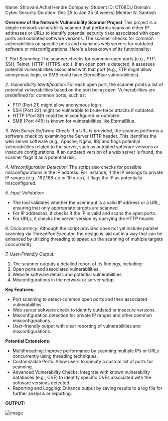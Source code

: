 Name: Shravani Achal Hendre
Company: Student
ID: CT08DU
Domain: Cyber Security
Duration: Dec 25 to Jan 25 (4 weeks)
Mentor: N. Santosh 

**Overview of the Network Vulnerability Scanner Project** 
This project is a simple network vulnerability scanner that performs scans on either IP addresses or URLs to identify potential security risks associated with open ports and outdated software versions. The scanner checks for common vulnerabilities on specific ports and examines web servers for outdated software or misconfigurations. Here's a breakdown of its functionality:

*1. Port Scanning:* 
The scanner checks for common open ports (e.g., FTP, SSH, Telnet, HTTP, HTTPS, etc.). If an open port is detected, it assesses potential vulnerabilities associated with that port (e.g., FTP might allow anonymous login, or SMB could have EternalBlue vulnerabilities).

*2. Vulnerability Identification:* 
For each open port, the scanner prints a list of potential vulnerabilities based on the port being open. Vulnerabilities are predefined for common ports, such as:
- FTP (Port 21) might allow anonymous login.
- SSH (Port 22) might be vulnerable to brute-force attacks if outdated.
- HTTP (Port 80) could be misconfigured or outdated.
- SMB (Port 445) is known for vulnerabilities like EternalBlue.

*3. Web Server Software Check:* 
If a URL is provided, the scanner performs a software check by examining the Server HTTP header. This identifies the web server software (e.g., Apache, Nginx, IIS) and flags potential vulnerabilities related to the server, such as outdated software versions or insecure configurations. If an outdated version of a web server is found, the scanner flags it as a potential risk.

*4. Misconfiguration Detection:* 
The script also checks for possible misconfigurations in the IP address. For instance, if the IP belongs to private IP ranges (e.g., 192.168.x.x or 10.x.x.x), it flags the IP as potentially misconfigured.

*5. Input Validation:*
- The tool validates whether the user input is a valid IP address or a URL, ensuring that only appropriate targets are scanned.
- For IP addresses, it checks if the IP is valid and scans the open ports.
- For URLs, it checks the server version by querying the HTTP header.

*6. Concurrency:* 
Although the script provided does not yet include parallel scanning via ThreadPoolExecutor, the design is laid out in a way that can be enhanced by utilizing threading to speed up the scanning of multiple targets concurrently.

*7. User-Friendly Output:*
1) The scanner outputs a detailed report of its findings, including:
2) Open ports and associated vulnerabilities.
3) Website software details and potential vulnerabilities.
4) Misconfigurations in the network or server setup.

**Key Features:**
- Port scanning to detect common open ports and their associated vulnerabilities.
- Web server software check to identify outdated or insecure versions.
- Misconfiguration detection for private IP ranges and other common misconfigurations.
- User-friendly output with clear reporting of vulnerabilities and misconfigurations.

**Potential Extensions:**
- Multithreading: Improve performance by scanning multiple IPs or URLs concurrently using threading techniques.
- Customizable Ports: Allow users to specify a custom list of ports for scanning.
- Advanced Vulnerability Checks: Integrate with known vulnerability databases (e.g., CVE) to identify specific CVEs associated with the software versions detected.
- Reporting and Logging: Enhance output by saving results to a log file for further analysis or reporting.

**OUTPUT:**
  
  ![image](https://github.com/user-attachments/assets/b2054c9b-8f65-44e0-91ac-419233e002d7)
